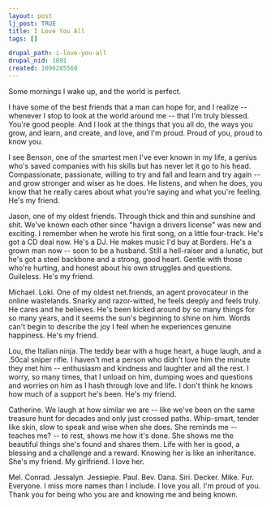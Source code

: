 ```yaml
--- 
layout: post
lj_post: TRUE
title: I Love You All
tags: []

drupal_path: i-love-you-all
drupal_nid: 1891
created: 1096285560
---
```

Some mornings I wake up, and the world is perfect.

I have some of the best friends that a man can hope for, and I realize -- whenever I stop to look at the world around me -- that I'm truly blessed. You're good people. And I look at the things that you all do, the ways you grow, and learn, and create, and love, and I'm proud. Proud of you, proud to know you.

I see Benson, one of the smartest men I've ever known in my life, a genius who's saved companies with his skills but has never let it go to his head. Compassionate, passionate, willing to try and fall and learn and try again -- and grow stronger and wiser as he does. He listens, and when he does, you know that he really cares about what you're saying and what you're feeling. He's my friend.

Jason, one of my oldest friends. Through thick and thin and sunshine and shit. We've known each other since "havign a drivers license" was new and exciting. I remember when he wrote his first song, on a little four-track. He's got a CD deal now. He's a DJ. He makes music I'd buy at Borders. He's a grown man now -- soon to be a husband. Still a hell-raiser and a lunatic, but he's got a steel backbone and a strong, good heart. Gentle with those who're hurting, and honest about his own struggles and questions. Guileless. He's my friend.

Michael. Loki. One of my oldest net.friends, an agent provocateur in the online wastelands. Snarky and razor-witted, he feels deeply and feels truly. He cares and he believes. He's been kicked around by so many things for so many years, and it seems the sun's beginning to shine on him. Words can't begin to describe the joy I feel when he experiences genuine happiness. He's my friend.

Lou, the Italian ninja. The teddy bear with a huge heart, a huge laugh, and a .50cal sniper rifle. I haven't met a person who didn't love him the minute they met him -- enthusiasm and kindness and laughter and all the rest. I worry, so many times, that I unload on him, dumping woes and questions and worries on him as I hash through love and life. I don't think he knows how much of a support he's been. He's my friend.

Catherine. We laugh at how similar we are -- like we've been on the same treasure hunt for decades and only just crossed paths. Whip-smart, tender like skin, slow to speak and wise when she does. She reminds me -- teaches me? -- to rest, shows me how it's done. She shows me the beautiful things she's found and shares them. Life with her is good, a blessing and a challenge and a reward. Knowing her is like an inheritance. She's my friend. My girlfriend. I love her.

Mel. Conrad. Jessalyn. Jessiepie. Paul. Bev. Dana. Siri. Decker. Mike. Fur. Everyone. I miss more names than I include. I love you all. I'm proud of you. Thank you for being who you are and knowing me and being known.
